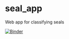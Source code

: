 # seal_app
Web app for classifying seals

[![Binder](https://mybinder.org/badge_logo.svg)](https://mybinder.org/v2/gh/jamesdata/seal_app/HEAD?urlpath=%2Fvoila%2Frender%2Fseal_classifier.ipynb)
